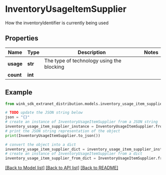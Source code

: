 # InventoryUsageItemSupplier

How the inventoryIdentifier is currently being used

## Properties

Name | Type | Description | Notes
------------ | ------------- | ------------- | -------------
**usage** | **str** | The type of technology using the blocking | 
**count** | **int** |  | 

## Example

```python
from wink_sdk_extranet_distribution.models.inventory_usage_item_supplier import InventoryUsageItemSupplier

# TODO update the JSON string below
json = "{}"
# create an instance of InventoryUsageItemSupplier from a JSON string
inventory_usage_item_supplier_instance = InventoryUsageItemSupplier.from_json(json)
# print the JSON string representation of the object
print(InventoryUsageItemSupplier.to_json())

# convert the object into a dict
inventory_usage_item_supplier_dict = inventory_usage_item_supplier_instance.to_dict()
# create an instance of InventoryUsageItemSupplier from a dict
inventory_usage_item_supplier_from_dict = InventoryUsageItemSupplier.from_dict(inventory_usage_item_supplier_dict)
```
[[Back to Model list]](../README.md#documentation-for-models) [[Back to API list]](../README.md#documentation-for-api-endpoints) [[Back to README]](../README.md)


